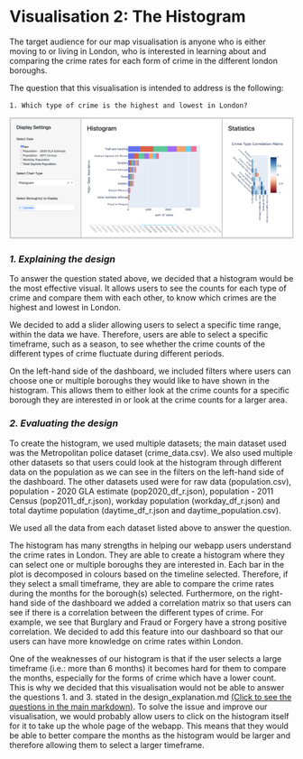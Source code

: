 # Visualisation 2: The Histogram

The target audience for our map visualisation is anyone who is either moving to or living in London, who is interested in learning about and comparing the crime rates for each form of crime in the different london boroughs.

The question that this visualisation is intended to address is the following:

    1. Which type of crime is the highest and lowest in London?

![Map](../assets/histogram.png)

### *1. Explaining the design*

To answer the question stated above, we decided that a histogram would be the most effective visual.
It allows users to see the counts for each type of crime and compare them with each other, to know which crimes are the highest and lowest in London.

We decided to add a slider allowing users to select a specific time range, within the data we have. 
Therefore, users are able to select a specific timeframe, such as a season, to see whether the crime counts of the different types of crime fluctuate during different periods. 

On the left-hand side of the dashboard, we included filters where users can choose one or multiple boroughs they would like to have shown in the histogram.
This allows them to either look at the crime counts for a specific borough they are interested in or look at the crime counts for a larger area.

### *2. Evaluating the design*

To create the histogram, we used multiple datasets; the main dataset used was the Metropolitan police dataset (crime_data.csv).
We also used multiple other datasets so that users could look at the histogram through different data on the population as we can see in the filters on the left-hand side of the dashboard.
The other datasets used were for raw data (population.csv), population - 2020 GLA estimate (pop2020_df_r.json), population - 2011 Census (pop2011_df_r.json), workday population (workday_df_r.json) and total daytime population (daytime_df_r.json and daytime_population.csv). 

We used all the data from each dataset listed above to answer the question.

The histogram has many strengths in helping our webapp users understand the crime rates in London. 
They are able to create a histogram where they can select one or multiple boroughs they are interested in.
Each bar in the plot is decomposed in colours based on the timeline selected.
Therefore, if they select a small timeframe, they are able to compare the crime rates during the months for the borough(s) selected.
Furthermore, on the right-hand side of the dashboard we added a correlation matrix so that users can see if there is a correlation between the different types of crime. For example, we see that Burglary and Fraud or Forgery have a strong positive correlation.
We decided to add this feature into our dashboard so that our users can have more knowledge on crime rates within London.

One of the weaknesses of our histogram is that if the user selects a large timeframe (i.e.: more than 6 months) it becomes hard for them to compare the months, especially for the forms of crime which have a lower count.
This is why we decided that this visualisation would not be able to answer the questions 1. and 3. stated in the design_explanation.md [(Click to see the questions in the main markdown)](../markdown_files/design_explanation.md).
To solve the issue and improve our visualisation, we would probably allow users to click on the histogram itself for it to take up the whole page of the webapp. 
This means that they would be able to better compare the months as the histogram would be larger and therefore allowing them to select a larger timeframe.